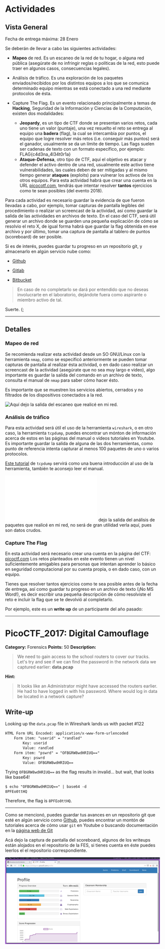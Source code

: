 # Actividades

## Vista General

Fecha de entrega máxima: 28 Enero

Se deberán de llevar a cabo las siguientes actividades:

- __Mapeo__ de red. Es un escaneo de la red de tu hogar, o alguna red
  pública (asegúrate de no infringir reglas o políticas de la red, esto puede
  traer en algunos casos, consecuencias legales).

- Análisis de tráfico. Es una exploración de los paquetes enviados/recibidos
  por los distintos equipos a los que se comunica determinado equipo mientras
  se está conectado a una red mediante protocolos de ésta.

- Capture The Flag. Es un evento relacionado principalmente a temas de 
  __Hacking__, Seguridad de la Información y Ciencias de la Computación,
  existen dos modalidades:
  - **Jeopardy**, es un tipo de CTF donde se presentan varios retos, cada uno
  tiene un valor (puntaje), una vez resuelto el reto se entrega al equipo una
  __badera__ (flag), la cual se intercambia por puntos, el equipo que logre
  resolver más retos (i.e. conseguir más puntos) será el ganador, usualmente se
  da un límite de tiempo. Las flags suelen ser cadenas de texto con un formato
  específico, por ejemplo: FLAG{c4d3na_4l34t0r1a}
  - **Ataque-Defensa**, otro tipo de CTF, aquí el objetivo es atacar y defender
  el activo dentro de una red, usualmente este activo tiene vulnerabilidades,
  las cuales deben de ser mitigadas y al mismo tiempo generar __ataques__
  (exploits) para vulnerar los activos de los otros equipos.
  Para esta actividad habrá que crear una cuenta en la URL
  [picocotf.com](https://picocotf.com), tendrás que intentar
  resolver **tantos** ejercicios como te sean posibles (del evento 2018).

Para cada actividad es necesario guardar la evidencia de que fueron llevadas
a cabo, por ejemplo, tomar capturas de pantalla legibles del procedimiento o
realizar un screencast de la actividad, así como guardar la salida de las
actividades en archivos de texto. En el caso del CTF, será útil generar un
archivo donde se guarden una pequeña explicación de cómo se resolvio el reto X,
de igual forma habrá que guardar la flag obtenida en ese archivo y por último,
tomar una captura de pantalla al tablero de puntos (scoreboard) de ser posible.

Si es de interés, puedes guardar tu progreso en un repositorio git, y
almacenarlo en algún servicio nube como:

- [Github](http://github.com)

- [Gitlab](http://gitlab.com)

- [Bitbucket](http://bitbucket.com)

> En caso de no completarlo se dará por entendido que no deseas involucrarte
  en el laboratorio, dejándote fuera como aspirante o miembro activo de tal.

Suerte. (;

---

## Detalles

### Mapeo de red

Se recomienda realizar esta actividad desde un SO GNU/Linux con la herramienta
`nmap`, como se especificó anteriormente se pueden tomar capturas de pantalla
al realizar ésta actividad, o en dado caso realizar un screencast de la
actividad (asegúrate que no sea muy largo e video), algo importante es guardar
la salida del comando en un archivo de texto, consulta el manual de `nmap` para
saber cómo hacer ésto.

Es importante que se muestren los servicios abiertos, cerrados y no filtrados
de los dispositivos conectados a la red.

![Aquí](./actividad_uno.nmap) dejo la salida del escaneo que realicé en mi red.

### Análisis de tráfico

Para esta actividad será útil el uso de la herramienta `wireshark`, o en otro
caso, la herramienta `tcpdump`, puedes encontrar un mónton de información
acerca de estos en las páginas del manual o videos tutoriales en Youtube.
Es importante guardar la salida de alguna de las dos herramientas, como
punto de referencia intenta capturar al menos 100 paquetes de uno o varios
protocolos.

[Este tutorial](https://opensource.com/article/18/10/introduction-tcpdump)
de `tcpdump` servirá como una buena introducción al uso de la herramienta,
también te aconsejo leer el manual.

![Aquí](./actividad_dos.pcap) dejo la salida del análisis de paquetes que 
realicé en mi red, no será de gran utilidad verla aquí, pues son datos crudos.

### Capture The Flag

En esta actividad será necesario crear una cuenta en la página del CTF:
[picoctf.com](http://picoctf.com)
Los retos planteados en este evento tienen un nivel suficientemente amigables
para personas que intentan aprender lo básico en seguridad computacional por
su cuenta propia, o en dado caso, con un equipo.

Tienes que resolver tantos ejercicios como te sea posible antes de la fecha de
entrega, así como guardar tu progreso en un archivo de texto (¡No MS Word!), es
decir escribir una pequeña descripción de cómo resolviste el reto e incluir la
flag que se te devolvió al completarlo.

Por ejemplo, este es un __write up__ de un participante del año pasado:

---

# PicoCTF_2017: Digital Camouflage

**Category:** Forensics
**Points:** 50
**Description:**

>We need to gain access to the school routers to cover our tracks. Let's try
and see if we can find the password in the network data we captured earlier:
**data.pcap**

**Hint:**

>It looks like an Administrator might have accessed the routers earlier. He had
to have logged in with his password. Where would log in data be located in a
network capture?

## Write-up
Looking up the `data.pcap` file in Wireshark lands us with packet #122

    HTML Form URL Encoded: application/x-www-form-urlencoded
        Form item: "userid" = "randled"
            Key: userid
            Value: randled
        Form item: "pswrd" = "OFBGRW8wdHRIUQ=="
            Key: pswrd
            Value: OFBGRW8wdHRIUQ==

Trying `OFBGRW8wdHRIUQ==` as the flag results in invalid... but wait, that
looks like base64!

    $ echo "OFBGRW8wdHRIUQ==" | base64 -d
    8PFEo0ttHQ

Therefore, the flag is `8PFEo0ttHQ`.

---

Como se mencionó, puedes guardar tus avances en un repositorio git que esté
en algún servicio como [Github](http://github.com), puedes encontrar un montón
de tutoriales acerca de cómo usar `git` en Youtube o buscando documentación
en la [página web de Git](http://git-scm.com)

Acá dejo la captura de pantalla del scoreboard, algunos de los writeups están
alojados en el repositorio de la FES, si tienes cuenta en éste puedes leerlos
el el repositorio correspondiente.

![Scoreboard](./scoreboard.png)
